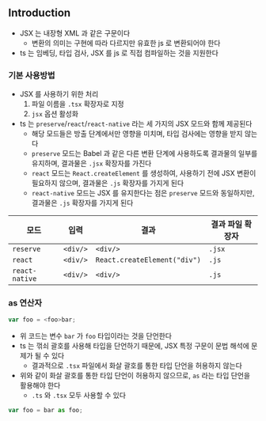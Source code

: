 ## Introduction

* JSX 는 내장형 XML 과 같은 구문이다
    * 변환의 의미는 구현에 따라 다르지만 유효한 js 로 변환되어야 한다
* ts 는 임베딩, 타입 검사, JSX 를 js 로 직접 컴파일하는 것을 지원한다

### 기본 사용방법

* JSX 를 사용하기 위한 처리
    1. 파일 이름을 `.tsx` 확장자로 지정
    1. `jsx` 옵션 활성화
* ts 는 `preserve`/`react`/`react-native` 라는 세 가지의 JSX 모드와 함께 제공된다
    * 해당 모드들은 방출 단계에서만 영향을 미치며, 타입 검사에는 영향을 받지 않는다
    * `preserve` 모드는 Babel 과 같은 다른 변환 단계에 사용하도록 결과물의 일부를 유지하며, 결과물은 `.jsx` 확장자를 가진다
    * `react` 모드는 `React.createElement` 를 생성하여, 사용하기 전에 JSX 변환이 필요하지 않으며, 결과물은 `.js` 확장자를 가지게 된다
    * `react-native` 모드는 JSX 를 유지한다는 점은 `preserve` 모드와 동일하지만, 결과물은 `.js` 확장자를 가지게 된다

| 모드 | 입력 | 결과 | 결과 파일 확장자 |
| ---- | ---- | ---- | ---- |
| `reserve` | `<div/>` | `<div/>` | `.jsx` |
| `react` | `<div/>` | `React.createElement("div")` | `.js` |
| `react-native` | `<div/>` | `<div/>` | `.js` |

### as 연산자

```typescript
var foo = <foo>bar;
```

* 위 코드는 변수 `bar` 가 `foo` 타입이라는 것을 단언한다
* ts 는 꺾쇠 괄호를 사용해 타입을 단언하기 때문에, JSX 특정 구문이 문법 해석에 문제가 될 수 있다
    * 결과적으로 `.tsx` 파일에서 화살 괄호를 통한 타입 단언을 허용하지 않는다
* 위와 같이 화살 괄호를 통한 타입 단언이 허용하지 않으므로, `as` 라는 타입 단언을 활용해야 한다
    * `.ts` 와 `.tsx` 모두 사용할 수 있다

```typescript
var foo = bar as foo;
```